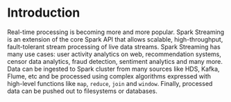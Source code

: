 # Introduction #

Real-time processing is becoming more and more popular. Spark Streaming is an extension of the core Spark API that allows scalable, high-throughput, fault-tolerant stream processing of live data streams.
Spark Streaming has many use cases: user activity analytics on web, recommendation systems, censor data analytics, fraud detection, sentiment analytics and many more.
Data can be ingested to Spark cluster from many sources like HDS, Kafka, Flume, etc and be processed using complex algorithms expressed with high-level functions like `map`, `reduce`, `join` and `window`. Finally, processed data can be pushed out to filesystems or databases.
